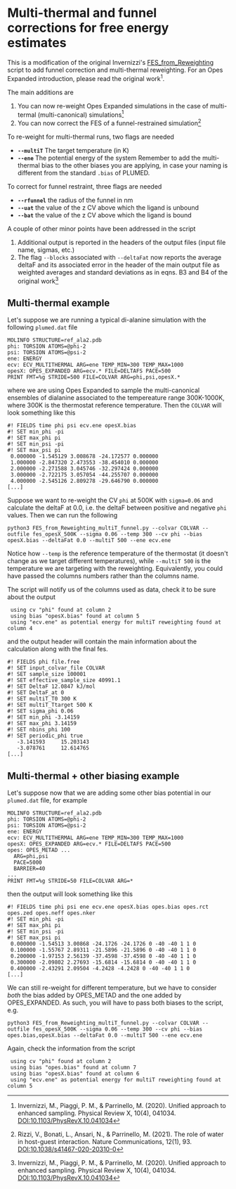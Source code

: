 # Multi-thermal and funnel corrections for free energy estimates
This is a modification of the original Invernizzi's [FES_from_Reweighting](https://github.com/invemichele/opes/blob/master/postprocessing/FES_from_Reweighting.py) script to add funnel correction and multi-thermal reweighting. For an Opes Expanded introduction, please read the original work<sup>1</sup>.

The main additions are
1. You can now re-weight Opes Expanded simulations in the case of multi-termal (multi-canonical) simulations[^1]
2. You can now correct the FES of a funnel-restrained simulation[^2]

To re-weight for multi-thermal runs, two flags are needed
* **`--multiT`** The target temperature (in K)
* **`--ene`** The potential energy of the system
Remember to add the multi-thermal bias to the other biases you are applying, in case your naming is different from the standard `.bias` of PLUMED.

To correct for funnel restraint, three flags are needed
* **`--rfunnel`** the radius of the funnel in nm
* **`--uat`** the value of the z CV above which the ligand is unbound
* **`--bat`** the value of the z CV above which the ligand is bound

A couple of other minor points have been addressed in the script
1. Additional output is reported in the headers of the output files (input file name, sigmas, etc.)
2. The flag `--blocks` associated with `--deltaFat` now reports the average deltaF and its associated error in the header of the main output file as weighted averages and standard deviations as in eqns. B3 and B4 of the original work[^1]

## Multi-thermal example
Let's suppose we are running a typical di-alanine simulation with the following `plumed.dat` file
```
MOLINFO STRUCTURE=ref_ala2.pdb
phi: TORSION ATOMS=@phi-2
psi: TORSION ATOMS=@psi-2
ene: ENERGY
ecv: ECV_MULTITHERMAL ARG=ene TEMP_MIN=300 TEMP_MAX=1000
opesX: OPES_EXPANDED ARG=ecv.* FILE=DELTAFS PACE=500
PRINT FMT=%g STRIDE=500 FILE=COLVAR ARG=phi,psi,opesX.*
```
where we are using Opes Expanded to sample the multi-canonical ensembles of dialanine associated to the tempereature range 300K-1000K, where 300K is the thermostat reference temperature. Then the `COLVAR` will look something like this
```
#! FIELDS time phi psi ecv.ene opesX.bias
#! SET min_phi -pi
#! SET max_phi pi
#! SET min_psi -pi
#! SET max_psi pi
 0.000000 -1.545129 3.008678 -24.172577 0.000000
 1.000000 -2.847320 2.473553 -38.454010 0.000000
 2.000000 -2.271588 3.045746 -32.297424 0.000000
 3.000000 -2.722175 3.057054 -44.255707 0.000000
 4.000000 -2.545126 2.809278 -29.646790 0.000000
[...]
```
Suppose we want to re-weight the CV `phi` at 500K with `sigma=0.06` and calculate the deltaF at 0.0, i.e. the deltaF between positive and negative `phi` values. Then we can run the following
```
python3 FES_from_Reweighting_multiT_funnel.py --colvar COLVAR --outfile fes_opesX_500K --sigma 0.06 --temp 300 --cv phi --bias opesX.bias --deltaFat 0.0 --multiT 500 --ene ecv.ene
```
Notice how `--temp` is the reference temperature of the thermostat (it doesn't change as we target different temperatures), while `--multiT 500` is the temperature we are targeting with the reweighting. Equivalently, you could have passed the columns numbers rather than the columns name.

The script will notify us of the columns used as data, check it to be sure about the output
```
 using cv "phi" found at column 2
 using bias "opesX.bias" found at column 5
 using "ecv.ene" as potential energy for multiT reweighting found at column 4
```
and the output header will contain the main information about the calculation along with the final fes.
```
#! FIELDS phi file.free
#! SET input_colvar_file COLVAR
#! SET sample_size 100001
#! SET effective_sample_size 40991.1
#! SET DeltaF 12.0847 kJ/mol
#! SET DeltaF_at 0
#! SET multiT_T0 300 K
#! SET multiT_Ttarget 500 K
#! SET sigma_phi 0.06
#! SET min_phi -3.14159
#! SET max_phi 3.14159
#! SET nbins_phi 100
#! SET periodic_phi true
   -3.141593     15.203143
   -3.078761     12.614765
[...]
```

## Multi-thermal + other biasing example
Let's suppose now that we are adding some other bias potential in our `plumed.dat` file, for example
```
MOLINFO STRUCTURE=ref_ala2.pdb
phi: TORSION ATOMS=@phi-2
psi: TORSION ATOMS=@psi-2
ene: ENERGY
ecv: ECV_MULTITHERMAL ARG=ene TEMP_MIN=300 TEMP_MAX=1000
opesX: OPES_EXPANDED ARG=ecv.* FILE=DELTAFS PACE=500
opes: OPES_METAD ...
  ARG=phi,psi
  PACE=5000
  BARRIER=40
...
PRINT FMT=%g STRIDE=50 FILE=COLVAR ARG=*
```
then the output will look something like this
```
#! FIELDS time phi psi ene ecv.ene opesX.bias opes.bias opes.rct opes.zed opes.neff opes.nker
#! SET min_phi -pi
#! SET max_phi pi
#! SET min_psi -pi
#! SET max_psi pi
 0.000000 -1.54513 3.00868 -24.1726 -24.1726 0 -40 -40 1 1 0
 0.100000 -1.55767 2.89311 -21.5896 -21.5896 0 -40 -40 1 1 0
 0.200000 -1.97153 2.56139 -37.4598 -37.4598 0 -40 -40 1 1 0
 0.300000 -2.09802 2.27693 -15.6814 -15.6814 0 -40 -40 1 1 0
 0.400000 -2.43291 2.09504 -4.2428 -4.2428 0 -40 -40 1 1 0
[...]
```
We can still re-weight for different temperature, but we have to consider *both* the bias added by OPES_METAD and the one added by OPES_EXPANDED. As such, you will have to pass both biases to the script, e.g.
```
python3 FES_from_Reweighting_multiT_funnel.py --colvar COLVAR --outfile fes_opesX_500K --sigma 0.06 --temp 300 --cv phi --bias opes.bias,opesX.bias --deltaFat 0.0 --multiT 500 --ene ecv.ene
```
Again, check the information from the script
```
 using cv "phi" found at column 2
 using bias "opes.bias" found at column 7
 using bias "opesX.bias" found at column 6
 using "ecv.ene" as potential energy for multiT reweighting found at column 5
```

[^1]: Invernizzi, M., Piaggi, P. M., & Parrinello, M. (2020). Unified approach to enhanced sampling. Physical Review X, 10(4), 041034. [DOI:10.1103/PhysRevX.10.041034](https://journals.aps.org/prx/abstract/10.1103/PhysRevX.10.041034)

[^2]: Rizzi, V., Bonati, L., Ansari, N., & Parrinello, M. (2021). The role of water in host-guest interaction. Nature Communications, 12(1), 93. [DOI:10.1038/s41467-020-20310-0](https://www.nature.com/articles/s41467-020-20310-0)
